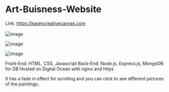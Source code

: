 # Art-Buisness-Website
Link: https://kaseycreativecanvas.com
<br><br>
![image](https://github.com/user-attachments/assets/441af73f-730a-4dd6-a3d5-25162dba95ce)

![image](https://github.com/user-attachments/assets/9a935b2e-291e-4344-8a70-2c719d0d0206)

![image](https://github.com/user-attachments/assets/9333463b-0ce9-4890-a06a-63b6955621c8)

Front-End: HTML, CSS, Javascript
Back-End: Node.js, Express.js, MongoDB for DB
Hosted on Digital Ocean with nginx and https

It has a fade in effect for scrolling and you can click to see different pictures of the paintings.
